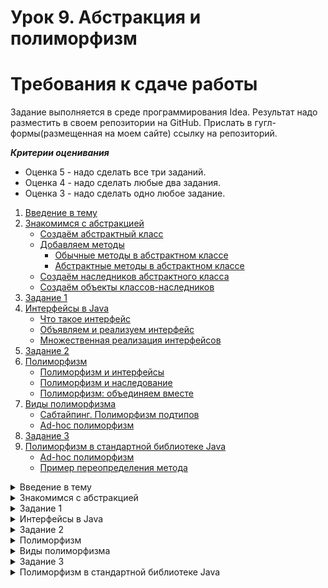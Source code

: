 # Урок 9. Абстракция и полиморфизм


# Требования к сдаче работы
Задание выполняется в среде программирования Idea. Результат надо разместить в своем репозитории на GitHub.
Прислать в гугл-формы(размещенная на моем сайте) ссылку на репозиторий.


***Критерии оценивания***
* Оценка 5 - надо сделать все три заданий.
* Оценка 4 - надо сделать любые два задания.
* Оценка 3 - надо сделать одно любое задание.

1. [Введение в тему](#введение-в-тему)
2. [Знакомимся с абстракцией](#знакомимся-с-абстракцией)
   * [Создаём абстрактный класс](#создаём-абстрактный-класс)
   * [Добавляем методы](#добавляем-методы)
     - [Обычные методы в абстрактном классе](#обычные-методы-в-абстрактном-классе)
     - [Абстрактные методы в абстрактном классе](#абстрактные-методы-в-абстрактном-классе)
   * [Создаём наследников абстрактного класса](#создаём-наследников-абстрактного-класса)
   * [Создаём объекты классов-наследников](#создаём-объекты-классов-наследников)
3. [Задание 1](#задание-1)
4. [Интерфейсы в Java](#интерфейсы-в-java)
    * [Что такое интерфейс](#что-такое-интерфейс)
    * [Объявляем и реализуем интерфейс](#объявляем-и-реализуем-интерфейс)
    * [Множественная реализация интерфейсов](#множественная-реализация-интерфейсов)
5. [Задание 2](#задание-2)
6. [Полиморфизм](#полиморфизм)
   * [Полиморфизм и интерфейсы](#полиморфизм-и-интерфейсы)
   * [Полиморфизм и наследование](#полиморфизм-и-наследование)
   * [Полиморфизм: объединяем вместе](#полиморфизм-объединяем-вместе)
7. [Виды полиморфизма](#виды-полиморфизма)
   * [Сабтайпинг. Полиморфизм подтипов](#сабтайпинг-полиморфизм-подтипов)
   * [Ad-hoc полиморфизм](#ad-hoc-полиморфизм)
8. [Задание 3](#задание-3)
9. [Полиморфизм в стандартной библиотеке Java](#полиморфизм-в-стандартной-библиотеке-java)
   * [Ad-hoc полиморфизм](#ad-hoc-полиморфизм-1)
   * [Пример переопределения метода](#пример-переопределения-метода)

<details>
<summary>Введение в тему</summary>

# Введение в тему

Вы уже знаете, что в основе объектно-ориентированного программирования (ООП) лежат четыре принципа: инкапсуляция, наследование, абстракция и полиморфизм. С первыми двумя вы познакомились в прошлом спринте. А в этой теме вы рассмотрите абстракцию и полиморфизм.

Вы научитесь создавать абстрактные классы и узнаете, как в Java решена проблема множественного наследования. Расширите свои знания о приведении типов и научитесь:

* реализовывать абстрактный класс из нескольких классов;
* реализовывать интерфейс из одного или нескольких классов;
* перегружать метод.

Ещё вы изучите, как концепция полиморфизма реализована в стандартной библиотеке Java, и поймёте разницу между автоматическим и явным приведением ссылочных типов.

Но обо всём по порядку! Начнём с абстракции.

</details>

<details>
<summary>Знакомимся с абстракцией</summary>

# Знакомимся с абстракцией

Абстракция (англ. abstraction, «отвлечение»), применительно к ООП, это принцип, при котором пользователю класса доступны только методы, описывающие основное поведение, а остальные детали скрыты внутри реализации. Одним из инструментов для достижения абстракции является инкапсуляция. Используя этот принцип, программист описывает, что делает класс, а не то как он это делает.

Например, когда вы спрашиваете у своей умной колонки «Какая завтра будет погода?», запускается примерно такая цепочка действий:

* голосовой помощник анализирует ваш вопрос;
* переводит его в машинный код, понятный компьютеру;
* отправляет запрос на сервер;
* получает данные о погоде;
* переводит их в голосовое представление;
* и наконец воспроизводит ответ.

Всё это выполняется молниеносно, совершенно незаметно для пользователя. Вам не нужно понимать, какие процессы происходят внутри колонки, чтобы взаимодействовать с ней. Достаточно знать, что она умеет отвечать на вопросы.

Таким образом, разработчики предоставили вам простой в использовании голосовой интерфейс и дали возможность **абстрагироваться** от деталей его реализации.

![img_4.png](images1-9/img_4.png)

Именно принцип абстракции в ООП позволяет программисту работать с объектами и классами, даже если он не знает, как они устроены и какие алгоритмы скрыты в их реализации.

Например, для работы с объектами класса `ArrayList` вам не обязательно знать о том, что они хранят элементы в обычном массиве и создают новый, если в старом заканчивается свободное место. Вам достаточно знать, что они умеют хранить элементы и добавлять новые.

А вот ещё один пример абстракции. Вы работали с классом `Random`, 
когда изучали цикл `while`. Чтобы сгенерировать случайное число,
нужно вызвать метод `nextInt(int bound)`. 
А вот конкретный алгоритм, реализованный внутри этого класса и 
отвечающий за генерацию, знать совсем не обязательно.

## Создаём абстрактный класс

Абстрактный класс — это базовый класс, у которого не может быть экземпляров.
На его основе создаются обычные классы, объединённые общими чертами.

В абстрактном классе могут быть различные поля и даже конструкторы,
основное отличие заключается в методах. 
Наряду с конкретными методами он может содержать и абстрактные — заготовки 
методов без реализации (без тела метода), только с их описанием. 
То есть абстрактные заготовки с информацией о том, **что** сможет делать объект. 
А реализация методов, то есть то, **как** объект будет что-то делать, 
будет находиться в классах-наследниках этого абстрактного класса.

Рассмотрим, как устроены абстрактные классы и для чего они нужны, 
на примере жаб и лягушек. И те, и другие относятся к одному классу животных — амфибиям.
И действительно, у них много общих черт:
* строение тела (четыре конечности, голова и отсутствие хвоста),
* гастрономические предпочтения (они едят насекомых),
* способ размножения (откладывают икру) и прочее.

Но есть и различия. И те, и другие умеют передвигаться по суше и дышать,
правда, делают это разными способами:

* лягушки прыгают, а жабы ходят;
* лягушки дышат лёгкими и кожей, а жабы — только лёгкими.

Допустим, нам нужно написать программу, 
в которой будет два класса — `Frog` (англ. «лягушка») и `Toad` (англ. «жаба»). 
Если у этих классов не будет общего родителя, то, 
во-первых, у нас появится много повторяющегося кода, а во-вторых, 
не будет прослеживаться их сходство.

Удобнее будет создать общий для них класс `Amphibian` (англ. «амфибия») и 
перечислить в нём названия методов, которые относятся ко всем земноводным: 
есть, размножаться, передвигаться, дышать. 
Это и будет нашей заготовкой для будущих амфибий — абстрактный класс `Amphibian`! 
А `Frog` и `Toad` станут его классами-наследниками, 
в которых пропишем конкретную реализацию методов: прыгучесть для лягушек, 
ходьбу для жаб и так далее.

![img_5.png](images1-9/img_5.png)

Пришло время объявить **абстрактный** класс. 
Для этого нужно указать специальное ключевое слово `abstract`:

```java
public abstract class Amphibian {
    
} 
```

Отлично! Получился абстрактный класс `Amphibian`, который будет описывать всех 
земноводных животных.

У абстрактных классов есть одна важная особенность: 
**у них не может быть объектов**.
В природе тоже из икры не может появиться какая-нибудь абстрактная амфибия — 
она всегда будет либо жабой, либо лягушкой (или другим конкретным представителем вида земноводных).

Создавать объекты, относящиеся к абстрактным классам, 
можно в классах-наследниках. Об этом расскажем дальше.



```java
public class Practicum {

    public static void main(String[] args) {
        Amphibian abstractAmphibian = new Amphibian();
    }
}

abstract class Amphibian {
    
}
```
```
Если же вы всё-таки попытаетесь в своей программе создать абстрактную амфибию, 
Java выдаст ошибку: “`Amphibian is abstract; cannot be instantiated`” 
(англ. «`Amphibian` — абстрактный класс; у него не может быть объектов»).

```

> 💡 В коде стандартной библиотеки Java есть много абстрактных классов. 
> Например, в классе AbstractList представлены заготовки методов, 
> которые реализованы в классе-наследнике ArrayList. 
> Коллекция LinkedList тоже наследуется от AbstractList, 
> поэтому набор её базовых методов такой же, как и у ArrayList, 
> но способ хранения данных внутри класса другой.


## Добавляем методы

Итак, вы объявили абстрактный класс `Amphibian`. 
Теперь добавим в него методы, которые в абстрактных классах могут быть двух видов:

* обычные (они пишутся с реализацией, которая будет общей для всех классов-наследников);
* и абстрактные (они указываются без реализации, потому что у каждого из классов-наследников она будет своя).

Рассмотрим каждый из них подробнее.

### Обычные методы в абстрактном классе
Если у группы разных объектов реализация какого-то действия совпадает, то её лучше написать сразу в абстрактном классе, внутри обычного метода. В таком случае не придётся дублировать один и тот же код во множестве классов.

Например, и лягушки, и жабы одинаковым образом реализуют метод `eat()` — и те, и другие с удовольствием едят насекомых. Поэтому можно сделать его общим. 
Для этого внутри абстрактного класса объявим обычный метод `eat()` и напишем его реализацию:

```java
public abstract class Amphibian {

    public void eat() { 
        System.out.println("Кушаю насекомых!");
    }
} 
```

Теперь метод `eat()` и его реализация будут общими для всех классов-наследников абстрактного класса `Amphibian`.

### Абстрактные методы в абстрактном классе

Как вы выяснили, у лягушек и жаб есть ещё и такие совпадающие 
действия — передвигаться по суше и дышать, но реализуют они их разными способами. 
Чтобы корректно отобразить это в программе, нам понадобятся **абстрактные методы**.

При объявлении абстрактного метода указывается только его 
сигнатура(_имя метода вместе с упорядоченным набором его параметров._) и 
тип возвращаемого значения, а тело не требуется.

Абстрактные методы дают информацию только о том, 
что сможет делать объект класса-наследника. Например, передвигаться по суше — `move()`. 
Информацию о том, как именно он будет это делать (прыгать или ходить),
будут содержать классы-наследники абстрактного класса `Amphibian` — `Frog` и `Toad`.

Чтобы объявить абстрактный метод, 
перед типом возвращаемого значения необходимо указать ключевое слово `abstract`. 
Тело метода при этом будет отсутствовать — вместо него ставится точка с запятой:

```java
public abstract class Amphibian {

    public void eat() { // обычный метод с реализацией
        System.out.println("Кушаю насекомых!");
    }

    public abstract void move(); // абстрактный метод без реализации
}
```

Метод `move()` будет общим для всех классов-наследников абстрактного класса `Amphibian`,
но реализовывать его они будут по-разному. Как именно — расскажем дальше.

Бывают случаи, когда разработчику нужно создать базовый класс с общей логикой. 
Тогда абстрактных методов в абстрактном классе может не быть.

Например, в математике есть фигура параллелограмм — четырёхугольник, 
у которого противоположные стороны попарно параллельны. 
Частные случаи параллелограмма — ромб, квадрат и прямоугольник.
У них есть два одинаковых свойства — высота и ширина, 
а также общий способ подсчёта площади фигуры.


![img_6.png](images1-9/img_6.png)

В коде это можно представить следующим образом:

```java
public abstract class Parallelogram { // объявление абстрактного класса
    private double height; // высота
    private double width; // ширина

    // класс будет содержать только обычный метод
    // для нахождения площади
    public double getArea() { // 
        return height * width;
    }
}
```
Абстрактный класс, в котором есть только обычные методы, 
всё равно будет абстрактным. 
А вот если в обычном классе появится хотя бы один абстрактный метод — 
нужно будет этот класс объявить абстрактным, иначе возникнет ошибка.

### Создаём наследников абстрактного класса

Абстрактный класс — это только заготовка,
которая становится конкретной и реализуется в полной мере только в классах-наследниках.

Класс-наследник должен реализовать 
все унаследованные абстрактные методы, 
иначе при компиляции программы возникнет ошибка:
“`<Class name> is not abstract and does not override abstract method <method name> in 
<abstract class name`>” (англ. «[Класс] не является абстрактным и не переопределяет метод из [абстрактного класса]»).

От абстрактного класса `Amphibian` с помощью ключевого слова `extends` объявим 
два класса-наследника — `Frog` и `Toad`. 
И опишем в них реализацию абстрактного метода `move()`. 
Для этого укажем сигнатуру метода и напишем тело метода в фигурных скобках с 
аннотацией `@Override`:

`Frog.java`
```java
public class Frog extends Amphibian {

    @Override
    public void move() {
        System.out.println("Я передвигаюсь по суше прыжками.");
    }

}
```

`Toad.java`
```java
public class Toad extends Amphibian {

    @Override
    public void move() {
        System.out.println("Я важно хожу.");
    }

}
```

> Допустим, разработчик не хочет реализовывать в классе-наследнике 
> все абстрактные методы базового класса. 
> Тогда он обязательно должен объявить класс-наследник также абстрактным.


### Создаём объекты классов-наследников

У абстрактного класса не может быть объектов. 
Зато они могут быть у его классов-наследников.
И объявляются эти объекты через конструктор конкретного класса.

Например, чтобы создать экземпляр класса `Frog`, 
необходимо вызвать его конструктор `new Frog()`:

```java
public class Practicum {

    public static void main(String[] args) {
        Frog frog = new Frog();
        System.out.println("Привет! Я - зелёная лягушка.");
        frog.move();

        Toad toad = new Toad();
        System.out.println("Привет! Я - коричневая жаба.");
        toad.move();
    }

}
```

Обратите внимание, что при создании объектов в программе будет
вызван конструктор конкретного класса `Frog` или `Toad`, а не `Amphibian`.

Абстрактный класс содержит конструктор по умолчанию, 
но вы можете определить вместо него любые конструкторы с параметрами.

Например, создадим общую переменную `color` в абстрактном классе `Amphibian` и будем передавать в неё конкретный цвет из классов-наследников:

`Amphibian.java`
```java
public abstract class Amphibian {
    private String color;

    protected Amphibian(String color) {
        this.color = color;
    }

    public abstract void move();

    public abstract String getColor();

    public void eat() {
        System.out.println("Кушаю насекомых");
    }

}
```
У абстрактного класса `Amphibian` появился конструктор с параметром! 
До этого конструкторы по умолчанию классов-наследников обращались к
конструктору родителя без параметров. Но теперь его нет, поэтому возникнет ошибка.

Чтобы её исправить, необходимо доработать классы `Frog` и `Toad`. 
Они должны вызывать конструктор абстрактного класса с параметром `color`:

`Frog.java`

```java
public class Frog extends Amphibian {

    protected Frog() {
        super("зеленая");
    }

    @Override
    public void move() {
        System.out.println("Я передвигаюсь по суше прыжками.");
    }

    @Override
    public String getColor() {
        return color;
    }
}
```
`Toad.java`
```java
public class Toad extends Amphibian {

    protected Toad() {
        super("коричневая");
    }

    @Override
    public void move() {
        System.out.println("Я важно хожу.");
    }

    @Override
    public String getColor() {
        return color;
    }
}
```

Теперь, когда вы создаёте объекты классов `Frog` и `Toad`, 
вам не нужно указывать, зелёные они или коричневые.
Цвет находится внутри этих классов и одинаков для всех их объектов.

> Если у большинства классов-наследников 
> реализация какого-нибудь метода совпадает 
> — её можно перенести в абстрактный класс, чтобы избежать дублирования. 

Но при этом метод будет возвращать разное значение для разных классов: 
это будет зависеть от значения переменной color, переданной в конструктор.

Например, реализация метода `getColor()` у классов `Frog` и `Toad` получилась одинаковой.
Вынесем её в базовый класс `Amphibian`:

`Practicum.java`

```java
public class Practicum {

    public static void main(String[] args) {
        Frog frog = new Frog();
        System.out.println("Привет! Я - " + frog.getColor() + " лягушка.");
        frog.move();

        Toad toad = new Toad();
        System.out.println("Привет! Я - " + toad.getColor() + " жаба.");
        toad.move();
    }

}
```

`Amphibian.java`

```java
public abstract class Amphibian {
    protected String color;

    protected Amphibian(String color) {
        this.color = color;
    }

    public abstract void move();

    public String getColor() {
        return color;
    }

    public void eat() {
        System.out.println("Кушаю насекомых");
    }

}
```

`Frog.java`
```java
public class Frog extends Amphibian {

    protected Frog() {
        super("зеленая");
    }

    @Override
    public void move() {
        System.out.println("Я передвигаюсь по суше прыжками.");
    }

}
```
`Toad.java`
```java
public class Toad extends Amphibian {

    protected Toad() {
        super("коричневая");
    }

    @Override
    public void move() {
        System.out.println("Я важно хожу.");
    }

}
```
> Теперь классы-наследники могут использовать реализацию метода из родительского класса либо переопределить её.
</details>

<details>
<summary>Задание 1 </summary>

# Задание 1

В уроке вы столкнулись с задачей выбора методов будущего абстрактного класса. 
Такие решения лучше принимать до написания программы. 
Этот этап — проектирование будущего решения, отличает дилетантов от профессионалов. 
Теперь, опираясь на результаты этапа проектирования, 
вы можете реализовать свою иерархию классов для питомцев.

У любого домашнего питомца `Pet` есть несколько действий:

* спать `sleep()` (при вызове этого метода ваша программа должна выводить слово Сплю),
* играть `play()` (программа должна вывести Играю)
* издавать какой-то звук `giveVoice()`

а также свойство — количество лапок `pawsCount`.   

Дополнительно к базовым возможностям, 
кошка может поймать мышку `catchMouse()` (в этом случае выведите `Поймала мышку!`), 
хомяк — спрятать еду `hideFood()` (`Вся еда — в щёчках!`), 
а собака — принести палку `bringStick()` (`Принёс палочку, как хороший мальчик!`).

`Practicum.java`
```java
public class Practicum {

    public static void main(String[] args) {
        Cat cat = new Cat();
        cat.catchMouse();
        cat.giveVoice();

        Dog dog = new Dog();
        dog.bringStick();
        dog.play();

        Hamster hamster = new Hamster();
        hamster.hideFood();
        hamster.sleep();

        Fish fish = new Fish();
        fish.sleep();

        Spider spider = new Spider();
        System.out.println("У паука " + spider.getPawsCount() + " лапок.");
    }

}
```

`Pet.java`
```java
public class Pet {
}
```

`Fish.java`
```java
public class Fish {
}
```

`Spider.java`
```java
public class Spider {
}
```
`Dog.java`
```java
public class Dog {
}
```

`Cat.java`
```java
public class Cat {
}
```

`Hamster.java`
```java
public class Hamster {
}
```

# Подсказки

* Чтобы объявить абстрактный класс, используйте ключевое слово `abstract`
перед объявлением класса — `public abstract class Pet`.
* Чтобы указать, что классы наследуется от абстрактного, 
используйте ключевое слово `extends` и название абстрактного класса — 
`public class Cat extends Pet`.
* Реализации методов `sleep()`, `play()` 
у всех питомцев совпадают — эти методы можно вынести в абстрактный класс
в виде обычных, не абстрактных методов.

* Во всех классах есть метод с одинаковой сигнатурой `giveVoice()`,
но значение, которое возвращает метод, отличается. 
Это можно выразить с помощью добавления в класс `Pet` 
конструктора с параметром `Pet(String voice)` и перенести метод в абстрактный класс.

* Ключевое слово `super` позволяет вызвать метод или конструктор суперкласса, 
а также обратиться к его полям. (Вызов конструктора класса-родителя через `super`
должен быть первой строкой в конструкторе класса-наследника.)

* Геттеры и сеттеры нужны для работы с полями класса, закрытыми модификатором private.

</details>


<details>
<summary>Интерфейсы в Java</summary>

# Интерфейсы в Java

Механизм наследования в Java очень удобен, но у него есть важное ограничение 
— **наследоваться можно только от одного класса**. 
Этот запрет поставлен для того, чтобы предотвратить ситуацию конфликтного наследования,
которая называется **проблемой ромба, или алмаза** (англ. _diamond problem_) и может возникать в языках с множественным наследованием.

> Встречается и более устрашающее название: убийственный ромб (алмаз) смерти (англ. deadly diamond of death).

Предположим, у нас есть абстрактный класс `Animal` (англ. «животное») с
абстрактным методом `eat()` (англ. «есть»). От класса `Animal` наследуются класс `Pet` 
(англ. «домашнее животное») и класс `Mammal` (англ. «млекопитающее»).

В каждом из них метод `eat()` реализован по-своему:
* «Кушаю еду, которую даёт мне хозяин!» — в классе `Pet`;
* «Кушаю еду, которую раздобуду сам!» — в классе `Mammal`.

Кроме этого, и у `Pet`, и у `Mammal` есть уникальные методы:

* `playWithToy()` (англ. «играть с игрушкой»), актуальный для домашних питомцев,
* `feedWithMilk()` (англ. «кормить потомство молоком»), характерный для млекопитающих.

А теперь представьте, что нам нужно создать ещё один класс — `Cat` (англ. «кошка»).
Он должен описывать кошку, которая является и млекопитающим, 
и домашним животным. 

В языке с множественным наследованием было бы удобно унаследовать класс `Cat` и от `Pet`,
и от `Mammal`, потому что кошка совмещает в себе 
уникальные методы и домашних питомцев, и млекопитающих.

Но и у `Pet`, и у `Mammal` есть общий метод `eat()` — с разными реализациями. 
Какую же из них в таком случае должен использовать класс `Cat` при вызове метода `eat()` 
у своего объекта?

![img_7.png](images1-9/img_7.png)

Это и есть проблема ромба. Из-за неё программа бы не смогла выполнить метод `eat()`
и завершила бы работу с ошибкой. Или ещё хуже: выполнила бы не ту реализацию, 
на которую рассчитывал разработчик.
Именно поэтому в `Java` и запрещено множественное наследование: 
ещё на стадии компиляции будет выдана ошибка.

И всё же в некоторых случаях сложная иерархия необходима. 
Например, чтобы обозначить, что кошка — это и млекопитающее,
и домашний питомец. Для этого используют **интерфейсы**. Рассмотрим подробнее, что это такое.


## Что такое интерфейс

Чтобы, с одной стороны, обойти ограничение множественного наследования,
а с другой — решить проблему ромба, в Java добавили **интерфейсы** (англ. interface — «взаимодействие»).

В обычной жизни вы не раз сталкивались с интерфейсами. 
Например, у любого автомобиля есть педаль газа, педаль тормоза и руль — это интерфейс, 
с помощью которого водитель взаимодействует с машиной. 
Интерфейс описывает общую концепцию функциональности (автомобиль умеет набирать и 
снижать скорость, менять направление движения), 
а её конкретная реализация (форма педалей, дизайн руля) зависит от производителя.

В программировании **интерфейс** (англ. _interface_)— это набор сигнатур методов, 
которые описывают функциональность объектов относящихся к интерфейсу, 
но не реализуют её. 
Интерфейс может быть имплементирован, или реализован (от англ. _implement_ — «реализовывать»), 
его классах-реализациях, которые наполняют методы конкретным поведением. 
Можно воспринимать интерфейс как контракт: класс, который реализует интерфейс,
обязуется выполнять методы, описанные в нём.

На основе интерфейса нельзя создавать объект: у него нет конструктора по умолчанию 
и в него нельзя добавить конструкторы с параметрами.

В чём-то интерфейсы похожи на абстрактные классы, но всё же между ними есть различия. И самое главное — концептуальное:
* Абстрактные классы нужны для того, чтобы у всех классов-наследников создавать 
и поддерживать общую _структуру_. 
Они как бы говорят: «Все мои наследники будут похожи на меня: и свойствами, и методами!».

* Интерфейсы нужны для обозначения, что класс-реализация обладает 
определённой функциональностью. Их девиз мог бы быть таким: «Объекты класса, 
который имплементирует меня, умеют делать кое-что определённое!».

![img_8.png](images1-9/img_8.png)

Представим, что нам нужно написать приложение для орнитологов-любителей.
Первым делом создадим абстрактный класс `Bird`, который описывает птиц. 
А дальше нужно решить: если мы прямо внутри него создадим абстрактный метод `fly()`, 
то что делать с пингвинами, страусами и другими птицами, которые не летают?

Можно, конечно, вместо одного создать два абстрактных класса:
для летающих и для нелетающих птиц. Они будут различаться всего лишь одним параметром,
а в остальном — дублировать друг друга. Это явно не лучшее решение.

Правильнее будет функциональность полёта вынести в интерфейс 
`Flyable` (от англ. «способный летать») с относящимися к нему методами взлёта, 
посадки и так далее. Все классы-наследники абстрактного класса `Bird`, 
описывающие летающих птиц, будут реализовывать этот интерфейс.

![img_9.png](images1-9/img_9.png)

Интерфейс лишь указывает, что класс, реализующий его, обладает функциональностью, 
которая описана в этом интерфейсе. В нашем примере это — способность летать.

При этом один и тот же интерфейс может реализовывать множество разных, 
ни чём больше не связанных друг с другом классов. 
И в то же время один и тот же класс может реализовывать множество разных интерфейсов. 
Таким образом, при необходимости можно применить этот же интерфейс `Flyable` не только к птицам, 
но и к летучим мышам, самолётам, летающим белкам или воздушным змеям!

## Объявляем и реализуем интерфейс

Предположим, у нас есть готовое приложение-календарь, которое реализовано в классе `CalendarApp`. 
И мы хотим добавить в него новую функцию — возможность создавать, редактировать и 
удалять заметки. Для решения этой задачи удобнее всего будет создать отдельный интерфейс
с нужным нам функционалом. Назовём его `NoteBook`.

> 💡 В Java названия интерфейсов как правило являются прилагательными и заканчиваются 
> на суффикс -able (например, Serializable, Clonable или Iterable).
> Но иногда разработчики отступают от этого правила даже в коде 
> стандартной библиотеки — например, когда интерфейс представляет 
> собой семейство классов. В этом случае интерфейсы называют именами существительными 
> (например, List и Map).


Объявление интерфейса похоже на объявление класса, только вместо `class` 
используется ключевое слово `interface`. 
Внутри указываются методы без реализации: все методы интерфейса являются абстрактными 
по умолчанию. Мы пока добавим только один из них:

```java
public interface NoteBook { // Объявление интерфейса
    void addNote(String note); // Сигнатура метода добавления заметки
}

```

Модификаторы доступа писать не нужно — все методы интерфейса по умолчанию являются публичными.

Итак, объявили интерфейс `NoteBook`. Теперь имплементируем его в классе `CalendarApp`.
Чтобы класс реализовывал интерфейс, необходимо после названия класса указать ключевое
слово `implements` и имя интерфейса, 
а над реализацией метода интерфейса указать аннотацию `@Override` :

```java
import java.util.ArrayList;
import java.util.List;

public class CalendarApp implements NoteBook {
    List<String> notes = new ArrayList<>();

    @Override
    public void addNote(String note) {
        notes.add(note);
        System.out.println("Заметка успешно добавлена!");
    }
}

```

> Класс обязательно должен либо реализовать все методы интерфейса, 
> либо объявить себя абстрактным — иначе при компиляции возникнет ошибка:
> “`<Class name> is not abstract and does not override abstract method <method name> 
> in <interface name>`” 
> (англ. «[Класс] не является абстрактным и не переопределяет метод из [интерфейса]»).

В интерфейс `NoteBook` был добавлен метод для удаления 
заметок — `deleteNote(int index)`. 

```java
import java.util.ArrayList;
import java.util.List;

interface NoteBook {
    void addNote(String note);

    void deleteNote(int index);
}

class CalendarApp implements NoteBook {
    List<String> notes = new ArrayList<>();

    @Override
    public void addNote(String note) {
        notes.add(note);
        System.out.println("Заметка успешно добавлена!");
    }
    @Override
    public void deleteNote(int index)
    {
        if (index >= 0 && index < notes.size() )
        {   notes.remove(index);
            System.out.println("Заметка успешно удалена!");
        }
        else {
            System.out.println("Неверный индекс для удаления заметки");
        }
    }
}

public class Practicum {

    public static void main(String[] args) {
        CalendarApp noteBook = new CalendarApp();
        noteBook.addNote("Зайти в магазин после работы.");
        noteBook.addNote("Позвонить маме.");

        noteBook.deleteNote(0);
    }

}
```

В интерфейсе можно объявить поля, но они всегда будут **статическими константами**(Поля интерфейсов по умолчанию будут иметь модификаторы `static final`). 
Поэтому в полях интерфейса сохраняют значения, которые нужно использовать 
в различных частях программы — их модификатор по умолчанию тоже будет `public`, как и у методов.


```java
interface Math {
    double PI = 3.141592653589793;
}

public class Practicum {

    public static void main(String[] args) {
       System.out.println("Значение числа Pi = " + Math.PI);
    }
}
```


## Множественная реализация интерфейсов

Один класс может реализовывать сразу несколько интерфейсов.

Вернёмся к примеру с птицами. Допустим, чайка в нашей программе реализует несколько интерфейсов:
`Flyable()` (от англ. «способность летать»), `Waterfowl()` (от англ. «способность плавать»),
`Hunter()` (от англ. «способность охотиться»). 
А утка только два: `Flyable()` и `Waterfowl()`.

В коде это можно описать следующим образом:
```java
public interface Flyable { // способность летать
    void fly(); //метод полёта
    void land(); //метод посадки
}

public interface Waterfowl { // способность плавать
    void swim(); // метод плаванья
}

public interface Hunter { // способность охотиться
    void hunt(); // метод охоты
}

public Seagull implements Flyable, Waterfowl, Hunter {

    @Override
    public void fly() {
        System.out.println("Парю над морем!"); 
    }

    @Override    
    public void land() {
        System.out.println("Мягкая посадка.");
    }

    @Override
    public void swim() {
        System.out.println("Качаюсь на волнах!");
    }

    @Override
    public void hunt() {
        System.out.println("Ловлю рыбку.");
    }
}

public Duck implements Flyable, Waterfowl {

    @Override
    public void fly() {
          System.out.println("Лечу над камышами!");
    }
    
    @Override
    public void land() {
        System.out.println("Смешно сажусь на воду.");
    }

    @Override
    public void swim() {
        System.out.println("Плаваю в пруду!");
    }
}

```

Возможность реализовывать несколько интерфейсов решает проблему ромба, 
которая описывалась в начале урока. Заменим классы `Animal`, `Pet` и `Mammal` на интерфейсы, 
а класс `Cat` будет их реализовывать.  
В результате получаем следующую иерархию:

![img_10.png](images1-9/img_10.png)

В этом случае «проблемы ромба» уже не возникнет. 
Так как реализация метода `eat()` будет только одна — в классе `Cat`. 
Интерфейсы содержат только сигнатуру метода, поэтому неоднозначности, 
какую из реализаций метода вызвать, не возникнет.
Но теперь объект класса `Cat` можно использовать в качестве `Animal`, `Pet` или `Mammal`.

Начнём работать над этой схемой: дополним описание интерфейса `Pet` методом `eat() `
и добавим описание интерфейса `Mammal`:

`Mammal.java`
```java
public interface Mammal {
    // У интерфейса Mammal есть аналогичный метод
    void eat();
    void giveMilk();
}
```
`Pet.java`
```java
public interface Pet {
    int getPawsCount();
    void makeNoise();
    void play();
    //Добавляем метод eat()
    void eat();
} 
```

Чтобы указать, что класс `Cat` реализует оба интерфейса, 
необходимо перечислить их после ключевого слова implements через запятую и 
реализовать методы обоих интерфейсов. При этом «проблемы ромба» 
уже не возникнет — реализация метода `eat()` будет всего одна (в самом классе `Cat`):

```java
public class Cat implements Pet, Mammal {
    @Override
    public int getPawsCount() {
        return 4;
    }

    @Override
    public void makeNoise() {
        System.out.println("Мяу!");
    }

    @Override
    public void play() {
        System.out.println("Играю с мячиком.");
    }

    // Метод будет переопределять и метод из интерфейса Pet, и метод из интерфейса Mammal
    @Override
    public void eat() {
        System.out.println("Люблю покушать рыбку.");
    }

    @Override
    public void giveMilk() {
        System.out.println("Кормлю котят молоком.");
    }
}
```

Отлично, с множественной реализацией интерфейсов разобрались! 
Теперь объекты класса `Cat` можно использовать в программе,
указывая им любой из типов интерфейсов, которые имплементирует этот класс. 
Если нам необходимо в коде программы обращаться к кошке как к домашнему питомцу, 
мы укажем тип переменной `Pet`, а если как с млекопитающим — тип `Mammal`.


> Создайте проект и скопируйте в него код ниже и проверьте, что будут доступны только те методы, которые есть у указанного типа.

```java
public class Practicum {

    public static void main(String[] args) {
        Pet pet = new Cat();
        pet.play();
        pet.eat();
        // Такого метода в интерфейсе Pet нет - произойдет ошибка
        pet.giveMilk();

        Mammal mammal = new Cat();
        mammal.giveMilk();
        mammal.eat();
        // Такого метода в интерфейсе Mammal нет - произойдет ошибка
        mammal.play();
    }
}
class Cat implements Pet, Mammal {
    @Override
    public int getPawsCount() {
        return 4;
    }

    @Override
    public void makeNoise() {
        System.out.println("Мяу!");
    }

    @Override
    public void play() {
        System.out.println("Играю с мячиком.");
    }

    // Метод будет переопределять и метод из интерфейса Pet, и метод из интерфейса Mammal
    @Override
    public void eat() {
        System.out.println("Люблю покушать рыбку.");
    }

    @Override
    public void giveMilk() {
        System.out.println("Кормлю котят молоком.");
    }
}
interface Mammal {
    // У интерфейса Mammal есть аналогичный метод
    void eat();
    void giveMilk();
}
interface Pet {
    int getPawsCount();
    void makeNoise();
    void play();
    //Добавляем метод eat()
    void eat();
}
```

```dtd
submission/Practicum.java:8: error: cannot find symbol

        pet.giveMilk();

           ^

  symbol:   method giveMilk()

  location: variable pet of type Pet

submission/Practicum.java:14: error: cannot find symbol

        mammal.play();

              ^

  symbol:   method play()

  location: variable mammal of type Mammal

2 errors
```

Осталось совсем немного, чтобы закончить иерархию — давайте теперь унаследуем 
от `Animal` интерфейсы `Pet` и `Mammal`. 
Для того чтобы указать, что один интерфейс наследует другой,
в Java используется ключевое слово `extends`
(да, то самое, которое ранее мы использовали для наследования классов!):

```java
public interface Animal {
    int TYPES_OF_ANIMALS_COUNT = 1_600_000;

    void eat();
} 
```
```java
public interface Pet extends Animal {
    int getPawsCount();
    void makeNoise();
    void play();
    void eat();
}
```
```java
public interface Mammal extends Animal {
    void eat();
    void giveMilk();
}
```
Получается, теперь у нас кисулькены наследуют сразу три интерфейса! 
Использовать их в программе мы теперь можем,
указывая интерфейс `Animal`, который котики будут наследовать от интерфейсов `Pet` и `Mammal`:

```java
public class Practicum {

    public static void main(String[] args) {
        Pet pet = new Cat();
        pet.play();
        pet.eat();

        Mammal mammal = new Cat();
        mammal.giveMilk();
        mammal.eat();

        Animal animal = new Cat();
        animal.eat();
    }
}
class Cat implements Pet, Mammal {
    @Override
    public int getPawsCount() {
        return 4;
    }

    @Override
    public void makeNoise() {
        System.out.println("Мяу!");
    }

    @Override
    public void play() {
        System.out.println("Играю с мячиком.");
    }

    // Метод будет переопределять и метод из интерфейса Pet, и метод из интерфейса Mammal
    @Override
    public void eat() {
        System.out.println("Люблю покушать рыбку.");
    }

    @Override
    public void giveMilk() {
        System.out.println("Кормлю котят молоком.");
    }
}
interface Mammal extends Animal {
    void eat();
    void giveMilk();
}
interface Pet extends Animal {
    int getPawsCount();
    void makeNoise();
    void play();
    void eat();
}
interface Animal {
    int TYPES_OF_ANIMALS_COUNT = 1_600_000;

    void eat();
}

```

Подведём итоги. С помощью интерфейсов можно реализовать сложную иерархию сущностей, 
которую не получается сделать, используя классы.

Интерфейсы — это мощный механизм, который вы будете много использовать 
в своих программах. А
ещё они очень часто встречаются в коде стандартной библиотеки Java — например, 
уже знакомый вам класс `ArrayList` на самом деле реализует общий интерфейс 
для всех списков `List`, и в коде программы с `ArrayList`-ом можно работать, 
указывая переменной тип интерфейса, а не конкретного класса:

```java
import java.util.ArrayList;
import java.util.List;

public class Practicum {

    public static void main(String[] args) {
        List<Integer> fibonacciNumbers = new ArrayList<>();

        fibonacciNumbers.add(0);
        fibonacciNumbers.add(1);
        fibonacciNumbers.add(1);
        fibonacciNumbers.add(2);
        fibonacciNumbers.add(3);

        System.out.println("Первые 5 чисел Фибоначчи:");
        for (int i = 0; i < fibonacciNumbers.size(); i++) {
            System.out.println(fibonacciNumbers.get(i));
        }
    }

} 
```
</details>

<details>
<summary>Задание 2</summary>

# Задание 2

В этом задании вам необходимо применить полученные знания об интерфейсах и 
абстрактных классах так, чтобы связать все фигуры в единую иерархию и 
написать программу-калькулятор, вычисляющую площадь фигур: ромба, квадрата,
прямоугольника и круга. Перед тем как вы начнёте, изучите одно небольшое, но важное примечание.

### Примечание

В случае наследования интерфейсов следует быть осторожными.  
Соблюдайте логическую непротиворечивость и базовые принципы подстановки. 
Например, в этом тренажёре вам необходимо связать прямоугольник и квадрат 
в цепочку наследования. 
Если рассматривать вопрос с математической точки зрения, 
то сомнений не будет. Но с точки зрения логики методов, 
которые будут исполняться в  классах, может возникнуть парадокс.

Представьте, что у интерфейса `Прямоугольник` есть методы, 
устанавливающие ширину и высоту фигуры — `getWidth()/setWidth(int w)`
и `getHeight()/setHeight(int h)`.
А у интерфейса `Квадрат` может появиться метод `getSize()/setSize(int s)` — сторона квадрата.

В классе, который реализует интерфейс `Квадрат` вы будете вынуждены реализовать 
все три метода.  Таким образом, меняя сторону квадрата, 
вы будете неявно менять два значения: ширину и высоту фигуры. 
И такое поведение может быть неожиданным для того кода, который использует ваш объект, 
считая его `Прямоугольником`.

Чтобы избежать этого парадокса, нужно добавить в интерфейсы только общие методы.

### код 
```java
public class Practicum {

    public static void main(String[] args) {
        Rectangle rectangle = new Rectangle(4, 6);
        System.out.println("Площадь прямоугольника 4см*6см = " + rectangle.getArea());

        Square square = new Square(3);
        System.out.println("Площадь квадрата 3см*3см = " + square.getArea());

        Rhombus rhombus = new Rhombus(4, 3);
        System.out.println("Площадь ромба со стороной 4см и высотой 3см = " + rhombus.getArea());

        Circle circle = new Circle(2);
        System.out.println("Площадь круга с радиусом 2см = " + circle.getArea());
    }

}
```

```java
public class Circle {
    // Радиус круга
    private final double r;

    public Circle(double r) {
        this.r = r;
    }

    public double getArea() {
        return Math.PI * r * r;
    }
}
```

```java
// В качестве корня иерархии всех фигур необходимо использовать заготовку интерфейса Figure
public interface Figure {
    // Ниже напишите объявление метода/ов, которые будут общими для всей иерархии классов
    ...
}
```

```java
public ... Parallelogram ... {
}
```

```java
public class Rectangle {
    // Длины сторон прямоугольника
    private final double a;
    private final double b;

    public Rectangle(double a, double b) {
        this.a = a;
        this.b = b;
    }

    public double getArea() {
        return a * b;
    }
}
```

```java
public class Rhombus {
    // Длина стороны ромба
    private final double a;
    // Высота ромба
    private final double h;

    public Rhombus(double a, double h) {
        this.a = a;
        this.h = h;
    }

    public double getArea() {
        return a * h;
    }
}
```

```java
public class Square {
    // Длина стороны квадрата
    private final double a;

    public Square(double a) {
        this.a = a;
    }

    public double getArea() {
        return a * a;
    }
}
```

### Подсказки

* У классов `Square`, `Rhombus` и `Rectangle` совпадает реализация метода `double getArea()`. 
Такой метод можно вынести в абстрактный класс `Parallelogram`.
* У всех классов есть метод double `getArea()`. Поскольку сигнатура метода одинаковая,
а способ подсчёта площади фигуры внутри метода — разный, метод можно вынести в 
базовый интерфейс `Figure`.
* Классы `Square`, `Rhombus` и `Rectangle` используют одинаковый набор параметров, 
эти параметры можно вынести в абстрактный класс и создать конструктор с параметрами.
* Некоторые из фигур являются частными случаями других. 
Например, квадрат — это частный случай прямоугольника, 
а прямоугольник — частный случай параллелограмма.
Такие фигуры можно унаследовать друг от друга. 
Если затрудняетесь построить иерархию фигур, воспользуйтесь схемой:
![img_11.png](images1-9/img_11.png)


</details>

<details>

<summary>Полиморфизм</summary>

# Полиморфизм

Пришло время познакомить вас с последним, четвёртым принципом объектно-ориентированного программирования — **полиморфизмом**.

**Полиморфизм** (в переводе с греческого означает «многообразный») — это способность принимать разные формы. 
Он встречается не только в программировании. Например, у бабочек-пестрокрыльниц весной крылья оранжевые с тёмными пятнами, а летом — тёмные с белыми полосами.

Один из ярких примеров полиморфизма в химии — модификации углерода. 
Он может принимать форму графита (и тогда его вставляют в карандаши) или форму алмаза (и тогда он отправляется на огранку к ювелиру).

![img_12.png](images1-9/img_12.png)

### Полиморфизм и интерфейсы


В применении к языкам программирования **полиморфизм** означает способность кода, например, одного и того же метода, одинаково работать с данными разных типов.

Допустим, в программе есть интерфейс MailClient, который описывает функциональность отправки и получения писем:

```java
public interface MailClient {
    void send(String from, String to, String text);
    void recieve();
}
```

Этот интерфейс могут реализовывать разные классы: голубь, почтальон, электронная почта. 
С каждым из них программа будет работать одинаковым образом. 
Если же мы захотим отправить письмо с помощью телеграфа (или с помощью его улучшенного варианта - телетайпа), 
достаточно будет сделать так, чтобы он реализовывал интерфейс MailClient.

В коде это реализуется следующим образом:
```java
public class Dove implements MailClient {
    @Override
    public void send(String from, String to, String text) {
        System.out.println("Голубь полетел к " + to + " от " + from + " с письмом: " + text);
    }

    @Override
    public void recieve() {
        System.out.println("Голубь вернулся с ответным письмом!");
    }
}
```
```java
public class Telegraph implements MailClient {
    @Override
    public void send(String from, String to, String text) {
        System.out.println("Телеграф передал для " + to + " от " + from + " коды букв с посланием: " + text);
    }

    @Override
    public void recieve() {
        System.out.println("Телеграф напечатал ответное сообщение.");
    }
} 
```

Как вы уже знаете, на основе интерфейса нельзя создавать объекты. 
Но можно объявить переменную с типом интерфейса и присвоить ей в качестве значения объект любого класса, который реализует этот интерфейс.

```java
    MailClient mailClient; // объявили переменную с типом интерфейса MailClient
    
    if(currentCentury < 20) {
        // присваеваем переменной в качестве значения объект класса Dove
        mailClient = new Dove();
    } else {
        // присваеваем переменной в качестве значения объект класса Telegraph
        mailClient = new Telegraph();
    }
    
    // конкретный тип объекта не важен, если он реализует 
    // интерфейс MailClient, потому что у него есть метод send()
    mailClient.send();
```

Если коду требуется только функциональность, описанная в интерфейсе MailClient, 
то не важно, какой конкретный тип будет у объекта, способного отправить и получить почту. 
С телеграфом программа будет взаимодействовать так же, как с голубем — если у них одинаковый интерфейс.

Такой подход позволяет выбирать конкретную реализацию (голубь или телеграф) 
Например в зависимости от настроек программы, 

Дан интерфейс Openable, описывающий предметы, которые можно открыть, и два класса: `Can` и `Window`.
Доработаем классы таким образом, чтобы они реализовывали интерфейс Openable.

```java

class Can implements Openable {
    @Override
    public void open() {
        System.out.println("Чтобы открыть жестяную банку, нужно потянуть кольцо-ключ.");
    }
}

interface Openable {
    void open();
}

public class Practicum {

    public static void main(String[] args) {
        Openable can = new Can();
        can.open();

        Openable window = new Window();
        window.open();
    }
}

class Window implements Openable {
    @Override
    public void open() {
        System.out.println("Чтобы открыть окно, нужно повернуть ручку.");
    }
}
```

### Полиморфизм и наследование

Полиморфизм в программировании проявляется не только в особенностях работы с интерфейсами, но и в механизме наследования.
По аналогии с интерфейсами можно сохранять объект наследника в переменную с родительским типом.

Например, создадим класс, описывающий грызунов — `Rodent` (англ. «грызун»). Добавим в него методы, 
общие для всех его представителей: `crunch()` (англ. «грызть») и `sleep()` (англ. «спать»). 
Кроме них, у наследников класса `Rodent` будут и уникальные свойства:

* `dive()` (англ. «нырять») у класса `Capybara` (англ. «капибара»),
* `jump()` (англ. «прыгать») у класса `Jerboa` (англ. «тушканчик»).

Поскольку все тушканчики и капибары являются грызунами, а значит умеют спать и грызть, объекты этих классов можно сохранять в переменные с родительским типом:

```java
// тип переменной - абстрактный класс Rodent, тип присваемого объекта Capybara
Rodent a = new Capybara();
// тип переменной - абстрактный класс Rodent, тип присваемого объекта Jerboa
Rodent b = new Jerboa();
```

При этом, если вы попытаетесь, наоборот, в переменной с типом класса наследника сохранить объект с типом класса родителя, произойдёт ошибка.

```java
// нельзя присвоить объект родительского типа переменной с типом-наследником
Capybara c = new Rodent(); // Ошибка!
```

Так делать нельзя, потому что объект более общего класса `Rodent` не может полностью заменить объект расширенного класса `Capybara`.

Другими словами, капибары подходят и под общее понятие «грызун», и под частное — «капибара». 
Эти зверьки могут выступать в обеих ролях. Но общее понятие «грызун» нельзя просто так свести к частному понятию «капибара».
Объект типа `Rodent` ничего не знает про то, как нырять. И если попытаться вызвать метод `dive`, присущий капибарам, 
то объект не смог бы его выполнить. Ведь в нём нет информации об этом методе. Поэтому такое присваивание запрещено.

Запустите код .
```java
class Rodent {
    public void crunch() {
        System.out.println("Грызун грызёт что угодно.");
    }

    public void sleep() {
        System.out.println("Грызун уснул.");
    }
}

class Capybara extends Rodent {

    @Override
    public void crunch() {
        System.out.println("Капибара любит грызть кукурузу.");
    }

    @Override
    public void sleep() {
        System.out.println("Капибара крепко спит.");
    }

    public void dive() {
        System.out.println("Капибара умеет нырять.");
    }
}

public class Practicum {

    public static void main(String[] args) {
        Rodent capybara = new Capybara();
        capybara.crunch();
        capybara.sleep();
       
    }

}
```

При наследовании в Java классы связываются отношением **IS-A** (англ. «является»): 
один класс является подклассом другого. Все капибары — грызуны, но не все грызуны — капибары.

![img_13.png](images1-9/img_13.png)

### Полиморфизм: объединяем вместе

А вот более сложный пример полиморфмизма: программистка Катя.

Да-да, полиморфизм применим и к ней тоже: дома Катя выступает в роли обычного человека, который спит и кушает, — это можно описать с помощью класса `Person`.
Но у Кати есть и дополнительная функциональность: на работе, как и любой другой наёмный сотрудник, 
она выполняет свои задачи и получает за это зарплату. Это лучше вынести в отдельный интерфейс — `Employee`, 
потому что не все люди работают. Кроме того, у Кати есть специфичные «методы», 
характерные для программистов: ей приходится часто и подолгу обдумывать решение своих задач и дебажить код.

Поэтому логично будет описать Катю как объект класса `SoftwareDeveloper`, который наследуется от класса `Person` и реализует интерфейс `Employee`.

![img_14.png](images1-9/img_14.png)

В таких случаях говорят, что класс `SoftwareDeveloper` является **полиморфным**, потому что для него выполняется следующее условие: он связан отношением IS-A
с более чем одним типом (классом или интерфейсом).

Проверим это утверждение:
* Класс `SoftwareDeveloper` является подтипом типа `Employee` (A Software Developer IS-A Employee),
* Класс `SoftwareDeveloper` является подтипом типа `Person` (A Software Developer IS-A Person).

Но это ещё не всё! Класс `SoftwareDeveloper` также наследуется от базового класса `Object`, поэтому следующее утверждение тоже будет верным:
Класс `SoftwareDeveloper` является подтипом типа `Object` (A Software Developer IS-A Object).

> 💡 В Java все классы наследуются от класса Object. Поэтому все классы полиморфные.

> Способность одинаково работать с объектами разного типа — лишь один из видов полиморфизма. Об остальных вы узнаете дальше.

 
</details>

<details>

<summary>Виды полиморфизма</summary>

# Виды полиморфизма

В прошлом уроке вы начали знакомиться с полиморфизмом. У него есть несколько видов. В большинстве случаев выделяют три вида полиморфизма:
* **Параметрический полиморфизм** (от англ. parametric polymorphism).
* **Полиморфизм подтипов** (от англ. _subtype polymorphism_), или по-другому **сабтайпинг** (от англ. _subtyping_).
Этот вид также называют **полиморфизм включения** (от англ _inclusion polymorphism_).
* **Ad-hoc полиморфизм**, или перегрузка (англ. _overloading_). 

> В программировании также есть понятие переопределения (от англ. overriding),
> которое относится к наследованию. Перегрузку не следует путать с переопределением.

В этом уроке вы рассмотрите полиморфизм подтипов и ad-hoc полиморфизм. С параметрическим полиморфизмом познакомимся в следующей теме.

## Сабтайпинг. Полиморфизм подтипов

Идея сабтайпинга состоит в том, что вместо значений **одного типа** можно использовать значения его **подтипов**.

Например, в Java можно присвоить число `5` переменной с типом `int`. 
Но число `5` также можно присвоить и переменной с типом `float`. 
Это означает, что данные типа `int` могут использоваться там, где требуется `float`, потому что `int` является его подтипом.

```java
class Practicum {
    public static void main(String[] args) {
        int a = 3;
        int b = 19;

        // вызываем метод sum и передаём ему аргументы типа int
        System.out.println("Сумма " + a + " и " + b + " равна " + sum(a, b));
    }

    // параметры метода sum имеют тип float
    public static float sum(float a, float b) {
        return a + b;
    }
}
```

Важно не путать сабтайпинг с наследованием. Тип `int` не наследует от `float`, следовательно, он не является его подклассом.
> Понятие подкласса не применимо к типу int, так как это примитивный тип данных.

Но `float` содержит и дробные, и целые числа, то есть он **включает** в себя значения типа `int`. 
Поэтому, с точки зрения системы типов, `int` — это подтип `float`.

Однако в Java механизм наследования позволяет воспользоваться сабтайпингом. 
Рассмотрим пример. Предположим, у нас есть базовый класс `Person`, который может описать любого человека.
У него есть наследники — классы `Teacher` и `Student`, описывающие людей конкретных профессий.

И студенты, и учителя — люди, так что тип данных `Person` **включает** в себя два подтипа: `Teacher`
и `Student`. Таким образом, объекты этих классов могут использоваться везде, где требуются объекты типа `Person`, ведь они наследуют его характеристики.

```java
class Person {
    private final String name;

    Person(String name) {
        this.name = name;
    }

    public String getName() {
        return name;
    }
}

class Teacher extends Person {
    Teacher(String name) {
        super(name);
    }
}

class Student extends Person {
    Student(String name) {
        super(name);
    }
}


class Practicum {
    public static void main(String[] args) {
        // создаём объект типа Teacher и передаём его в метод, ожидающий тип Person
        Teacher teacher = new Teacher("Василий Петрович");
        printPersonName(teacher);

        // создаём объект типа Student и передаём его в метод, ожидающий тип Person
        Student student = new Student("Мария");
        printPersonName(student);
    }

    // параметр метода printPersonName имеет тип Person
    public static void printPersonName(Person person) {
        System.out.println("Меня зовут " + person.getName());
    }
}
```

Подытожим. С точки зрения наследования, `Teacher` и `Student` — это подклассы `Person`. А с точки зрения полиморфизма, 
`Teacher` и `Student` — подтипы `Person`. Разница в том, что понятие типа данных и его подтипов более общее. 
Вы это увидели в первом примере, где вообще не использовались классы.

Взаимосвязь тип-подтип распространяется и на использование интерфейсов. 
Все классы, которые реализуют какой-либо интерфейс, автоматически становятся его подтипами.

```java
interface Printable {
    void print();
}

class Book implements Printable {
    private final String title;

    public Book(String title) {
        this.title = title;
    }

    public String getTitle() {
        return title;
    }

    @Override
    public void print() {
        System.out.println("Книга \"" + title + '"');
    }
}

class Point implements Printable {
    private final int x;
    private final int y;

    public Point(int x, int y) {
        this.x = x;
        this.y = y;
    }

    public int getX() {
        return x;
    }

    public int getY() {
        return y;
    }

    @Override
    public void print() {
        System.out.println("x: " + x + ", y: " + y);
    }
}

public class Practicum {
    public static void main(String[] args) {
        // создаём объект типа Book и передаём его в метод, ожидающий тип Printable
        Book book = new Book("Анна Каренина");
        printThis(book);

        // Создаём объект типа Point и передаём его в метод, ожидающий тип Printable
        Point point = new Point(5, -12);
        printThis(point);
    }

    // параметр метода printThis имеет тип Printable
    public static void printThis(Printable printable) {
        printable.print();
    }
}
```

Разберём этот пример. Метод `printThis` ожидает аргумент с типом данных `Printable`. 
Так как `Printable` — интерфейс, создать объект непосредственно этого типа нельзя. 

> У интерфейсов нет конструкторов и нет возможности создать объект интерфейса.

Такой метод был бы бессмысленным, если бы система типов Java не реализовывала сабтайпинг.

Благодаря полиморфизму подтипов вместо объекта с типом `Printable` 
можно передать объект любого его подтипа. В нашем случае  — это объекты классов `Book` и `Point`.

> Полиморфизм включения позволяет использовать значения других типов, если они являются подтипами требуемого типа. 
> (Например, все классы, реализующие интерфейс, являются его подтипами и могут быть использованы вместо него.)
> 
> Объекты дочерних классов можно использовать вместо родительского.
> (Дочерние классы являются подтипами родительского, и их объекты могут быть использованы в качестве значений родительского типа.)

Отметим ещё один важный аспект работы с сабтайпингом. Если вместо родительского типа подставить объекты его подтипов, 
то у них будут доступны только общие с родительским типом методы. Если в объектах подтипов есть другие методы,
отсутствующие в родительском типе, то они будут недоступны.  

Вернёмся к предыдущему примеру. Тип параметра у метода `printThis` указан как `Printable`.
Этот интерфейс декларирует только один метод — `print`. Полиморфизм подтипов позволяет передать в метод `printThis`
объекты классов `Book` и `Point`. Но внутри этого метода они будут восприниматься только как объекты типа `Printable`,
поэтому у них будет доступен только метод `print`. И если попытаться вызывать другие методы, 
например, `getTitle` или `getX`, то компилятор выдаст ошибку.

Запустите программу и изучите её код. Обратите внимание на полиморфный класс `SoftwareDeveloper` и то, 
как ведут себя его объекты в зависимости от указанного типа переменной.
Добавьте ввод имени с клавиатуры и попробуйте заменить имя «Катя» на своё.

```java

import java.util.Scanner;

public class Practicum {

    public static void main(String[] args) {
        String name = "Катя";

        System.out.println("Что " + name + " делает как работник:");
        Employee employee = new SoftwareDeveloper(name);
        employee.work();
        System.out.println("Получает зарплату за месяц: " + employee.getSalary() + " р.");
        // Таких методов в интерфейсе Employee нет - произойдет ошибка
        // employee.eat();
        // employee.doDebug();

        System.out.println("\nЧто " + name + " делает как человек:");
        Person person = new SoftwareDeveloper(name);
        person.eat();
        person.sleep();
        // Таких методов в классе Person нет - произойдет ошибка
        // person.work();
        // person.doDebug();

        System.out.println("\nЧто " + name + " делает как программист:");
        SoftwareDeveloper softwareDeveloper = new SoftwareDeveloper(name);
        softwareDeveloper.doDebug();
        softwareDeveloper.think();
    }
}
interface Employee {
    void work();

    double getSalary();
}
class Person {
    private final String name;

    public Person(String name) {
        this.name = name;
    }

    public void eat() {
        System.out.println("Обедает в кафе.");
    }

    public void sleep() {
        System.out.println("Крепко спит всю ночь.");
    }
}
class SoftwareDeveloper extends Person implements Employee {

    public SoftwareDeveloper(String name) {
        super(name);
    }

    @Override
    public void work() {
        System.out.println("Выполняет свою работу - пишет код весь день.");
    }

    @Override
    public double getSalary() {
        return 100500.0;
    }

    public void doDebug() {
        System.out.println("Ищет ошибки в коде.");
    }

    public void think() {
        System.out.println("Обдумывает решение задачи.");
    }
}
```

Полиморфизм подтипов — относят к универсальному полиморфизму. 
Это означает, что с его помощью можно написать одну версию метода, и он сможет работать с множеством типов. 
В последнем примере метод `printThis` может работать с объектами любых классов, реализующих интерфейс `Printable`. 
При этом не нужно для каждого отдельного типа добавлять новую версию метода `printThis`. В
этом и выражается универсальность: одна реализация, множество типов.

А теперь перейдём к ad-hoc полиморфизму. Его можно назвать противоположным **универсальному полиморфизму**: он основан на различении типов.

> К универсальному полиморфизму относят параметрический полиморфизм и сабтайпинг.

### Ad-hoc полиморфизм

Ad-hoc можно перевести как «специальный» полиморфизм. При использовании сабтайпинга можно один раз определить функцию, 
и она будет работать для любого количества подтипов. А в ad-hoc полиморфизме нужно каждый раз определять специальный вариант функции.

В Java ad-hoc полиморфизм реализуется через перегрузку (англ. _overloading_) методов. 
Этот механизм позволяет создавать множество реализаций **одного и того же метода**(_То есть метода с одним и тем же именем_.) до тех пор, пока различаются типы,
порядок или количество его параметров. 
При этом тип возвращаемого значения можно как менять, так и оставить одинаковым во всех реализациях.

```java
import java.util.ArrayList;
import java.util.Arrays;

class Printer {
    void print(int i) {
        System.out.println("Целое число: " + i);
    }

    void print(double d) {
        System.out.println("Дробное число: " + d);
    }

    void print(String s) {
        System.out.println("Строка: " + s);
    }

    void print(Object o) {
        System.out.println("Объект: " + o);
    }

    void print(int[] ints) {
        System.out.println("Массив: " + Arrays.toString(ints));
    }

    void print(int x, int y) {
        System.out.println("Сумма чисел " + x + " и " + y + " равна " + (x+y));
    }
}

public class Practicum {
    public static void main(String[] args) {
        Printer printer = new Printer();

        printer.print(5);
        printer.print(2.5);
        printer.print("Шла Саша по шоссе");
        printer.print(new ArrayList<>());
        printer.print(new int[]{1,2,3,4,5});
        printer.print(999, 1);
    }
}
```

Если посмотреть на код в методе `main`, можно увидеть, что метод `print` объекта типа `Printer` отлично работает с данными разных типов. 
Это означает, что метод `print` полиморфен. Но количество вариантов типов, с которыми этот метод может работать,
ограничено специальными перегруженными реализациями, что определены в классе `Printer`. 
При таком подходе компилятор сам выберет нужную реализацию — в зависимости от типа переданного аргумента, который становится известен на этапе компиляции.

>💡 Пример с принтером мы выбрали неспроста: хорошо известный вам метод для вывода `println` — пример перегрузки методов. 
> У него есть много разных реализаций, каждая из которых принимает свой параметр. 
> Поэтому можно вызывать его с разными типами: и с примитивами, и с объектами.

Ad-hoc полиморфизм позволяет подстраивать поведение конкретной реализации метода в зависимости от переданных аргументов. Эта возможность иногда очень помогает: например, при оптимизации работы метода с конкретными типами.

> 💡 Overloading vs overridng
> Очень важно не путать перегрузку (англ. _overloading_), относящуюся к ad-hoc полиморфизму, 
> и переопределение (англ. _overriding_), относящееся к наследованию. 
> Перегрузка позволяет создать множество реализаций для метода с одним и тем же названием.
> При этом не задействуются никакие механизмы наследования. Переопределение же, 
> наоборот, позволяет предоставить свою реализацию только для наследуемых методов.


Полиморфизм довольно не простая тема: в неё можно до бесконечности погружаться и узнавать новые аспекты и возможности. 
Если у вас голова идёт кругом от обилия производных слова «тип» и прочих терминов, это нормально!
Вы не раз пользовались возможностями полиморфизма, даже не подозревая это. А теперь вы разбираетесь, что к чему. И это прекрасно!

</details>

<details>

<summary>Задание 3</summary>

# Задание 3

Помогите пользователю вашего приложения связаться с другом через виртуальную АТС. Допишите модуль АТС, используя принципы полиморфизма.
Способ связи будет зависеть от модели телефона, принимающего вызов пользователя.
* Если у пользователя стационарный или мобильный телефон, то позвонить ему можно только по сотовой связи 
(в этом случае необходимо вывести сообщение `Набираем номер <targetNumber> и звоним по сотовой связи`).
* Любой смартфон — это мобильный телефон, но не любой мобильный телефон — смартфон! 
У смартфона есть возможность принимать звонки и сообщения как по сотовой связи, 
так и через сторонние приложения — в этом случае перед звонком нужно вывести сообщение `Позвоним через приложение <appName> по номеру <targetNumber>`.
* Если у пользователя мобильный телефон, ему можно отправить SMS: `Отправляем сообщение <messageText> по номеру <targetNumber>`.

* А пользователь смартфона может отправлять не только SMS, но и email — в этом случае нужно вывести сообщение `Напишем другу сообщение <messageText> по email <email>`.

`Phone.java`

```java
public ... Phone {
    private final String number;

    public Phone(String number) {
        this.number = number;
    }

    public final void makeCall(String targetNumber) {
        System.out.println("Звоним с номера " + number);
        System.out.println("Набираем номер " + targetNumber + " и звоним по сотовой связи");
        System.out.println("Привет!");
    }
}
```

`LandlinePhone.java`

```java
// допишите реализацию класса LandlinePhone
public class LandlinePhone {

}
```

`MobilePhone.java`

```java
public class MobilePhone {
    ...

    //объявите метод sendSms()
    ... {
        System.out.println("Отправляем сообщение " + messageText + " по номеру " + targetNumber);
    }
}
```

`Smartphone.java`

```java
// допишите реализацию класса Smartphone
public class Smartphone {

    ...
    // объявите метод sendEmail()
    ... {
        System.out.println("Напишем другу сообщение " + messageText + " по email " + email);
    }

}
```

`Practicum.java`

```java
import java.util.Scanner;

public class Practicum {

    public static void main(String[] args) {
        System.out.println("Вас приветствует виртуальная АТС!");

        Scanner scanner = new Scanner(System.in);
        System.out.println("Введите ваш номер телефона:");
        String number = scanner.next();
        System.out.println("Введите номер пользователя, которому хотите позвонить:");
        String friendNumber = scanner.next();
        System.out.println("Выберите модель телефона собеседника, 1 - стационарный телефон, 2 - мобильный телефон, 3 - смартфон:");
        int type = scanner.nextInt();

        if (type < 1 || type > 3) {
            System.out.println("Введена неверная модель телефона");
            return;
        }

        getPhone(type, number).makeCall(friendNumber);
    }

    public static ... getPhone(int type, String number) {
        if (...) {
            // если выбран стационарный телефон, создайте объект класса LandlinePhone
            return new LandlinePhone(number);
        } else if (...) {
            // если выбран мобильный телефон, создайте объект класса MobilePhone
            return new MobilePhone(number);
        } else {
            // иначе создайте экземпляр класса Smartphone
            ...
        }
    }

}
```

## Подсказки

* Базовые функции и свойства телефона, такие как номер
и возможность позвонить через сотовую связь, стоит вынести в абстрактный класс `Phone`. От этого класса будут наследоваться все остальные.
* Смартфон — это частный случай мобильного телефона. Ему доступны все те же функции, что и на мобильном, поэтому класс `Smartphone` необходимо унаследовать от класса `MobilePhone`.
* Чтобы добавить возможность пользователю смартфона звонить через сторонние приложения, добавьте в класс `Smartphone` перегрузку метода `makeCall(String targetNumber, String appName)`.
* Для отправки email метод смартфона должен принимать две строки — адрес почты и текст сообщения. 
Но при этом должна остаться возможность отправлять сообщения и с помощью SMS, поэтому переопределение метода не подойдёт — нужно добавить новый метод `sendEmail`, который будет принимать два параметра.

</details>


<details>

<summary>Полиморфизм в стандартной библиотеке Java</summary>

# Полиморфизм в стандартной библиотеке Java

В предыдущих уроках вы рассматривали концепцию полиморфизма на простых примерах из окружающего мира. Теперь расскажем, как она реализована в программировании — в стандартной библиотеке классов Java.

> 💡 В этом уроке будут даны сокращённые представления различных классов из JDK. Чтобы у вас была возможность ознакомиться с полным кодом классов, в комментариях к каждому листингу представлена ссылка на исходный код.

## Ad-hoc полиморфизм

Ad-hoc полиморфизм часто встречается в стандартной библиотеке Java.
Он позволяет расширить интерфейс класса через перегрузку метода.

Например, перегрузку метода можно встретить в классе `ArrayList`. В нём есть два метода для добавления элемента: по индексу и в конец списка.

Перегрузка позволяет сделать класс более удобным для разработчиков,
покрывая часто используемые случаи, например,  добавление нового элемента в конец списка.
Если бы метод для вставки элемента был только один (например, только метод добавления по индексу),
то разработчикам пришлось бы постоянно добавлять элемент в конец списка длинной командой `list.add(list.size(), element)`
(а добавление элемента в конец списка — частая операция!).

Поэтому, чтобы упростить написание кода, в интерфейс класса `ArrayList` добавили ещё один метод. 
Он принимает в качестве единственного аргумента сам элемент и автоматически добавляет его именно в конец списка:

```java
/* Ниже представлен упрощённый вид класса ArrayList, в котором */
/* показаны только интересующие нас методы. С полным кодом класса */
/* вы можете ознакомиться в стандартной библиотеке Java */
/* https://github.com/openjdk/jdk/blob/master/src/java.base/share/classes/java/util/ArrayList.java */

/* В этом примере E -- тип параметра списка */
/* Например, для списка строк E = String */
public class ArrayList<E> implements List<E> {

    public boolean add(E element) {
        // добавляет элемент в конец списка
    }

    public void add(int index, E element) {
        // добавляет элемент по индексу -- на указанную позицию
    }
}
```

Вы можете поступать аналогично и в ваших программах: если есть метод, который часто вызывается с одинаковым значением параметра,
то можно перегрузить его, зафиксировав это значение внутри метода. Так его станет проще вызывать.

Перед вами список студентов, в конец которого добавляются новые фамилии.
Изучите код и обратите внимание на различия методов `add(E element)` и `add(int index, E element)`.

```java

import java.util.ArrayList;
import java.util.List;

public class Practicum {

    public static void main(String[] args) {
        List<String> students = new ArrayList<>();
        // Если бы в ArrayList был только один метод для добавления элементов в список
        // Добавлять их в конец списка пришлось бы так:
        students.add(students.size(), "Петрова");
        students.add(students.size(), "Иванов");
        students.add(students.size(), "Васечкин");

        // Так как разработчики Java позаботились о программистах,
        // Добавлять элементы в конец списка можно проще:
        students.add("Последкина");
        students.add("Финальный");

        for (String student: students) {
            System.out.println(student);
        }
    }
}
```

Ещё один интересный пример перегрузки методов можно увидеть в классе `String`. 
Разработчикам часто приходится преобразовывать объекты к их строковому представлению — например,
чтобы вывести их на экран. Для этого в классе `String` есть целый набор перегруженных методов `valueOf()` 
под разные типы аргументов. В зависимости от того, какой тип аргумента будет передан в метод `valueOf()`, программа выберет подходящую реализацию метода:

```java
/* Ниже представлен упрощённый вид класса String, в котором */
/* показаны только интересующие нас методы. С полным кодом класса */
/* вы можете ознакомиться в стандартной библиотеке Java */
/* https://github.com/openjdk/jdk/blob/master/src/java.base/share/classes/java/lang/String.java */

public final class String {

    public static String valueOf(Object obj) {
        return (obj == null) ? "null" : obj.toString();
    }

    public static String valueOf(char data[]) {
        return new String(data);
    }

    public static String valueOf(boolean b) {
        return b ? "true" : "false";
    }

    public static String valueOf(int i) {
        return Integer.toString(i);
    }

    public static String valueOf(double d) {
        return Double.toString(d);
    }

}

```

Изучите код примера, который использует различные перегрузки метода `valueOf` из класса `String`.

Это можно также пронаблюдать в вашей среде разработки: скопируйте код локально и перейдите к реализации метода `valueOf`.
Для этого наведите курсор на одно из использований метода `valueOf`, зажмите клавишу `Ctrl` и нажмите левой кнопкой мыши на название метода `valueOf`. 
В этом случае вы перейдёте на реализацию метода. Обратите внимание, что для разных типов вы перейдёте на разные реализации методов.

```java
public class Practicum {

    public static void main(String[] args) {
        int i = 100;
        // Будет вызван метод valueOf(int i)
        System.out.println(String.valueOf(i));

        double d = 100;
        // Будет вызван метод valueOf(double d)
        // Это можно заметить по выводу значения - оно будет отличаться от вывода переменной i
        System.out.println(String.valueOf(d));

        boolean b = true;
        // Будет вызван метод valueOf(boolean b)
        System.out.println(String.valueOf(b));

        Boolean o = null;
        // Будет вызван метод valueOf(Object obj), т.к. Boolean - это объект
        System.out.println(String.valueOf(o));
    }
}
```

При разработке библиотек всегда необходимо учитывать кейсы использования ваших классов другими разработчиками. 
И предоставлять как можно больше перегрузок методов для решения разных задач.

## Пример переопределения метода

Для контраста с перегрузкой, рассмотрим также пример переопределения метода родительского класса. 
Переопределение используется, чтобы поменять унаследованное поведение класса, не меняя код родительского класса.

Возьмём для примера класс `HashMap`, который используется для хранения пар «ключ-значение» и
хранит элементы в обычном массиве, и унаследованный от него класс `LinkedHashMap`, 
у которого отличается принцип хранения элементов — они хранятся в виде связного списка.

В классе `LinkedHashMap` переопределён внутренний метод создания нового элемента коллекции `newNode`. 
При этом поведение метода добавления нового элемента `put` изменится по сравнению с поведением родительского класса —
при обращении к нему для создания нового элемента будет использован метод `newNode` класса-наследника, 
и элемент будет добавлен в коллекцию в конец связного списка.

```java

/* Ниже представлен упрощённый вид класса HashMap, в котором */
/* показаны только интересующие нас методы. С полным кодом класса */
/* вы можете ознакомиться в стандартной библиотеке Java */
/* https://github.com/openjdk/jdk/blob/master/src/java.base/share/classes/java/util/HashMap.java */

/* В данном примере K, V -- типы параметров ключа и значения */
public class HashMap<K, V> {

    public V put(K key, V value) {
        Node node = this.newNode(hash, key, value, null);
        // Элемент node сохраняется в мапу
        return node.getValue();
    }

    Node<K, V> newNode(int hash, K key, V value, Node<K, V> next) {
        return new Node(hash, key, value, next);
    }
}
```
```java
/* Ниже представлен упрощённый вид класса LinkedHashMap, в котором */
/* показаны только интересующие нас методы. С полным кодом класса */
/* вы можете ознакомиться в стандартной библиотеке Java */
/* https://github.com/openjdk/jdk/blob/master/src/java.base/share/classes/java/util/LinkedHashMap.java */

/* В данном примере K, V -- типы параметров ключа и значения */
public class LinkedHashMap<K,V> extends HashMap<K,V> {

    Node<K,V> newNode(int hash, K key, V value, Node<K,V> e) {
        LinkedHashMap.Entry<K,V> p =
        new LinkedHashMap.Entry<>(hash, key, value, e);
        linkNodeLast(p);
        return p;
    }
}
```

Поздравляем! Теперь вы знаете, какие принципы лежат в основе объектно-ориентированного программирования и умеете работать с ними.

Чтобы картина сложилась полностью, объединим их в одном образе. Например, автомобиля:

* Инкапсуляция — все механизмы скрыты внутри автомобиля, водитель их не видит;
* Наследование — время от времени появляются новые модели конкретной марки автомобиля, но все они будут похожи на предыдущие версии;
* Абстракция — водитель может не знать, как устроен автомобиль, но умеет взаимодействовать с ним благодаря понятному интерфейсу в виде педалей и руля;
* Полиморфизм — если какая-то деталь двигателя вышла из строя, её можно заменить на точно такую же деталь другой марки, и это никак не повлияет на работу автомобиля.

Ниже представлен пример программы, которая умеет складывать любые переданные ей на вход данные.

```java
class Appender {

    public static int add(int a, int b) {
        return a + b;
    }
  
   public static String add(String a, String b) {
     
        return a + b;
    }
   public static boolean add(boolean a, boolean b) {
        return a || b;
    }
   public static double add(double a, double b) {
        return a + b;
    }
}

public class Practicum {
    public static void main(String[] args) {
        System.out.println("2 + 3 = " + Appender.add(2, 3));
        System.out.println("9.4 + 1.2 = " + Appender.add(9.4, 1.2));
        System.out.println("Кофе + машина = " + Appender.add("Кофе", "машина"));
        System.out.println("true + false = " + Appender.add(true, false));
    }
}
```
</details>

